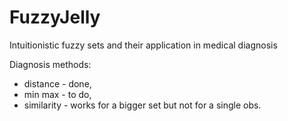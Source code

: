 # FuzzyJelly
Intuitionistic fuzzy sets and their application in medical diagnosis

Diagnosis methods:
+ distance - done,
+ min max - to do,
+ similarity - works for a bigger set but not for a single obs.
